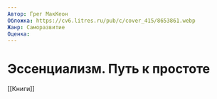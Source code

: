 ```yaml
---
Автор: Грег МакКеон
Обложка: https://cv6.litres.ru/pub/c/cover_415/8653861.webp
Жанр: Саморазвитие
Оценка: 
---
```


# Эссенциализм. Путь к простоте

[[Книги]]